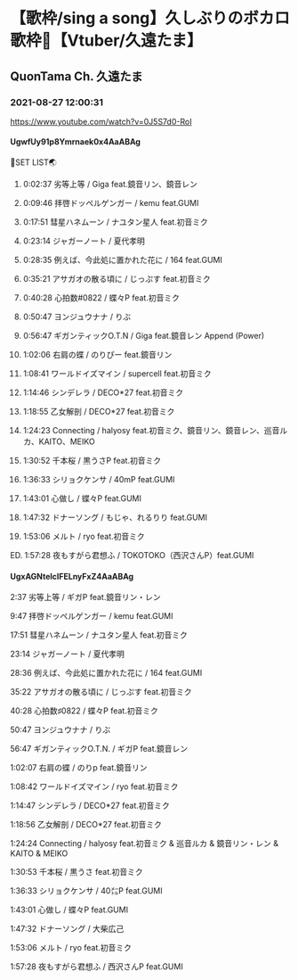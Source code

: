 # 【歌枠/sing a song】久しぶりのボカロ歌枠🌟【Vtuber/久遠たま】

## QuonTama Ch. 久遠たま

### 2021-08-27 12:00:31

https://www.youtube.com/watch?v=0J5S7d0-RoI

#### UgwfUy91p8Ymrnaek0x4AaABAg

🥚SET LIST🌏



01. 0:02:37 劣等上等 / Giga feat.鏡音リン、鏡音レン

02. 0:09:46 拝啓ドッペルゲンガー / kemu feat.GUMI

03. 0:17:51 彗星ハネムーン / ナユタン星人 feat.初音ミク

04. 0:23:14 ジャガーノート / 夏代孝明

05. 0:28:35 例えば、今此処に置かれた花に / 164 feat.GUMI

06. 0:35:21 アサガオの散る頃に / じっぷす feat.初音ミク

07. 0:40:28 心拍数#0822 / 蝶々P feat.初音ミク

08. 0:50:47 ヨンジュウナナ / りぶ

09. 0:56:47 ギガンティックO.T.N / Giga feat.鏡音レン Append (Power)

10. 1:02:06 右肩の蝶 / のりぴー feat.鏡音リン

11. 1:08:41 ワールドイズマイン / supercell feat.初音ミク

12. 1:14:46 シンデレラ / DECO*27 feat.初音ミク

13. 1:18:55 ​乙女解剖 / DECO*27 feat.初音ミク

14. 1:24:23 Connecting / halyosy feat.初音ミク、鏡音リン、鏡音レン、巡音ルカ、KAITO、MEIKO

15. 1:30:52 千本桜 / 黒うさP feat.初音ミク

16. 1:36:33 シリョクケンサ / 40mP feat.GUMI

17. 1:43:01 心做し / 蝶々P feat.GUMI

18. 1:47:32 ドナーソング / もじゃ、れるりり feat.GUMI

19. 1:53:06 メルト / ryo feat.初音ミク

ED. 1:57:28 夜もすがら君想ふ / TOKOTOKO（西沢さんP）feat.GUMI



#### UgxAGNtelcIFELnyFxZ4AaABAg

2:37 劣等上等 / ギガP feat.鏡音リン・レン

9:47 拝啓ドッペルゲンガー / kemu feat.GUMI

17:51 彗星ハネムーン / ナユタン星人 feat.初音ミク

23:14 ジャガーノート / 夏代孝明

28:36 例えば、今此処に置かれた花に / 164 feat.GUMI



35:22 アサガオの散る頃に / じっぷす feat.初音ミク

40:28 心拍数♯0822 / 蝶々P feat.初音ミク

50:47 ヨンジュウナナ / りぶ

56:47 ギガンティックO.T.N. / ギガP feat.鏡音レン

1:02:07 右肩の蝶 / のりp feat.鏡音リン



1:08:42 ワールドイズマイン / ryo feat.初音ミク

1:14:47 シンデレラ / DECO*27 feat.初音ミク

1:18:56 乙女解剖 / DECO*27 feat.初音ミク

1:24:24 Connecting / halyosy feat.初音ミク & 巡音ルカ & 鏡音リン・レン & KAITO & MEIKO

1:30:53 千本桜 / 黒うさ feat.初音ミク



1:36:33 シリョクケンサ / 40㍍P feat.GUMI

1:43:01 心做し / 蝶々P feat.GUMI

1:47:32 ドナーソング / 大柴広己

1:53:06 メルト / ryo feat.初音ミク

1:57:28 夜もすがら君想ふ / 西沢さんP feat.GUMI

